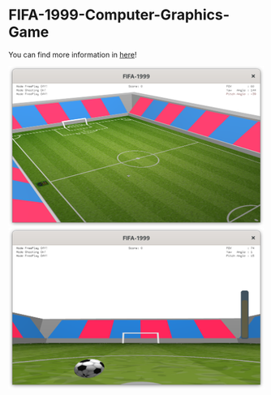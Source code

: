 # FIFA-1999-Computer-Graphics-Game
<object data="FIFA 1999 Report.pdf" type="application/pdf" width="100%" height="800px">
  <p>You can find more information in <a href="FIFA 1999 Report.pdf">here</a>!</p>
</object>

![Bird's Eye View in FIFA 1999](./images/whole.png)
![First Eye View in FIFA 1999](./images/shoot.png)